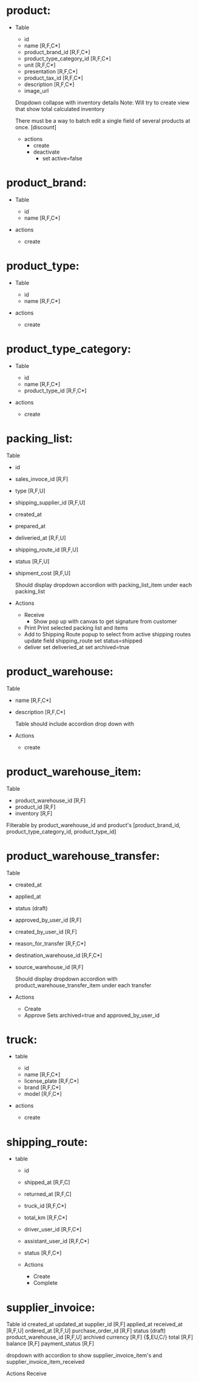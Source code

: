 # product:

- Table

  - id
  - name [R,F,C*]
  - product_brand_id [R,F,C*]
  - product_type_category_id [R,F,C*]
  - unit [R,F,C*]
  - presentation [R,F,C*]
  - product_tax_id [R,F,C*]
  - description [R,F,C*]
  - image_url

  Dropdown collapse with inventory details
  Note: Will try to create view that show total calculated inventory

  There must be a way to batch edit a single field of several products at once. [discount]

  - actions
    - create
    - deactivate
      - set active=false

# product_brand:

- Table

  - id
  - name [R,F,C*]

- actions
  - create

# product_type:

- Table

  - id
  - name [R,F,C*]

- actions
  - create

# product_type_category:

- Table

  - id
  - name [R,F,C*]
  - product_type_id [R,F,C*]

- actions
  - create

# packing_list:

Table

- id
- sales_invoce_id [R,F]
- type [R,F,U]
- shipping_supplier_id [R,F,U]
- created_at
- prepared_at
- deliveried_at [R,F,U]
- shipping_route_id [R,F,U]
- status [R,F,U]
- shipment_cost [R,F,U]

  Should display dropdown accordion with packing_list_item under each packing_list

- Actions
  - Receive
    - Show pop up with canvas to get signature from customer
  - Print
    Print selected packing list and items
  - Add to Shipping Route
    popup to select from active shipping routes
    update field shipping_route
    set status=shipped
  - deliver
    set deliveried_at
    set archived=true

# product_warehouse:

Table

- name [R,F,C*]
- description [R,F,C*]

  Table should include accordion drop down with

- Actions
  - create

# product_warehouse_item:

Table

- product_warehouse_id [R,F]
- product_id [R,F]
- inventory [R,F]

Filterable by product_warehouse_id and product's [product_brand_id, product_type_category_id, product_type_id]

# product_warehouse_transfer:

Table

- created_at
- applied_at
- status (draft)
- approved_by_user_id [R,F]
- created_by_user_id [R,F]
- reason_for_transfer [R,F,C*]
- destination_warehouse_id [R,F,C*]
- source_warehouse_id [R,F]

  Should display dropdown accordion with product_warehouse_transfer_item under each transfer

- Actions
  - Create
  - Approve
    Sets archived=true and approved_by_user_id

# truck:

- table

  - id
  - name [R,F,C*]
  - license_plate [R,F,C*]
  - brand [R,F,C*]
  - model [R,F,C*]

- actions
  - create

# shipping_route:

- table

  - id
  - shipped_at [R,F,C]
  - returned_at [R,F,C]
  - truck_id [R,F,C*]
  - total_km [R,F,C*]
  - driver_user_id [R,F,C*]
  - assistant_user_id [R,F,C*]
  - status [R,F,C*]

  - Actions
    - Create
    - Complete

# supplier_invoice:

Table
id
created_at
updated_at
supplier_id [R,F]
applied_at
received_at [R,F,U]
ordered_at [R,F,U]
purchase_order_id [R,F]
status (draft)
product_warehouse_id [R,F,U]
archived
currency [R,F] {\$,EU,C/}
total [R,F]
balance [R,F]
payment_status [R,F]

dropdown with accordion to show supplier_invoice_item's and supplier_invoice_item_received

Actions
Receive
